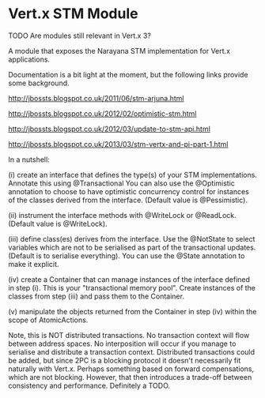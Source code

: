 # Vert.x STM Module

TODO Are modules still relevant in Vert.x 3?

A module that exposes the Narayana STM implementation for Vert.x applications.

Documentation is a bit light at the moment, but the following links provide some background.

http://jbossts.blogspot.co.uk/2011/06/stm-arjuna.html

http://jbossts.blogspot.co.uk/2012/02/optimistic-stm.html

http://jbossts.blogspot.co.uk/2012/03/update-to-stm-api.html

http://jbossts.blogspot.co.uk/2013/03/stm-vertx-and-pi-part-1.html

In a nutshell:

(i) create an interface that defines the type(s) of your STM implementations. Annotate this using
@Transactional You can also use the @Optimistic annotation to choose to have optimistic concurrency
control for instances of the classes derived from the interface. (Default value is @Pessimistic).

(ii) instrument the interface methods with @WriteLock or @ReadLock. (Default value is @WriteLock).

(iii) define class(es) derives from the interface. Use the @NotState to select variables which are not
to be serialised as part of the transactional updates. (Default is to serialise everything). You can use
the @State annotation to make it explicit.

(iv) create a Container that can manage instances of the interface defined in step (i). This is your
"transactional memory pool". Create instances of the classes from step (iii) and pass them to the Container.

(v) manipulate the objects returned from the Container in step (iv) within the scope of AtomicActions.

Note, this is NOT distributed transactions. No transaction context will flow between address spaces.
No interposition will occur if you manage to serialise and distribute a transaction context. Distributed
transactions could be added, but since 2PC is a blocking protocol it doesn't necessarily fit naturally
with Vert.x. Perhaps something based on forward compensations, which are not blocking. However, that then
introduces a trade-off between consistency and performance. Definitely a TODO.
